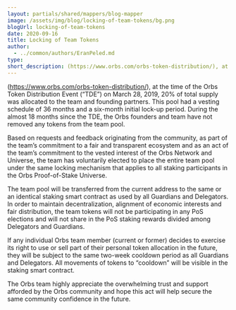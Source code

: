 ```yaml
---
layout: partials/shared/mappers/blog-mapper
image: /assets/img/blog/locking-of-team-tokens/bg.png
blogUrl: locking-of-team-tokens
date: 2020-09-16
title: Locking of Team Tokens
author:
  - ../common/authors/EranPeled.md
type:
short_description: (https://www.orbs.com/orbs-token-distribution/), at the time of the Orbs Token Distribution Event (“TDE”) on March 28, 2019, 20% of total supply was allocated to the team and founding partners. This pool had a vesting schedule of 36 months and a six-month initial lock-up period. During the almost 18 months since the TDE, the Orbs founders and team have not removed any tokens from the team pool.
---
```


(https://www.orbs.com/orbs-token-distribution/), at the time of the Orbs Token Distribution Event (“TDE”) on March 28, 2019, 20% of total supply was allocated to the team and founding partners. This pool had a vesting schedule of 36 months and a six-month initial lock-up period. During the almost 18 months since the TDE, the Orbs founders and team have not removed any tokens from the team pool.

Based on requests and feedback originating from the community, as part of the team’s commitment to a fair and transparent ecosystem and as an act of the team’s commitment to the vested interest of the Orbs Network and Universe, the team has voluntarily elected to place the entire team pool under the same locking mechanism that applies to all staking participants in the Orbs Proof-of-Stake Universe.

The team pool will be transferred from the current address to the same or an identical staking smart contract as used by all Guardians and Delegators. In order to maintain decentralization, alignment of economic interests and fair distribution, the team tokens will not be participating in any PoS elections and will not share in the PoS staking rewards divided among Delegators and Guardians.

If any individual Orbs team member (current or former) decides to exercise its right to use or sell part of their personal token allocation in the future, they will be subject to the same two-week cooldown period as all Guardians and Delegators. All movements of tokens to “cooldown” will be visible in the staking smart contract.

The Orbs team highly appreciate the overwhelming trust and support afforded by the Orbs community and hope this act will help secure the same community confidence in the future.
